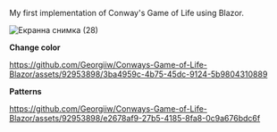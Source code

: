 My first implementation of Conway's Game of Life using Blazor.

![Екранна снимка (28)](https://github.com/Georgiiw/Conways-Game-of-Life-Blazor/assets/92953898/83f2500f-6c4b-45bf-91a9-1ac504e9e086)


**Change color**

https://github.com/Georgiiw/Conways-Game-of-Life-Blazor/assets/92953898/3ba4959c-4b75-45dc-9124-5b9804310889

**Patterns**

https://github.com/Georgiiw/Conways-Game-of-Life-Blazor/assets/92953898/e2678af9-27b5-4185-8fa8-0c9a676bdc6f



